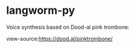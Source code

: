 # langworm-py

Voice synthesis based on Dood-al pink trombone:

view-source:https://dood.al/pinktrombone/

